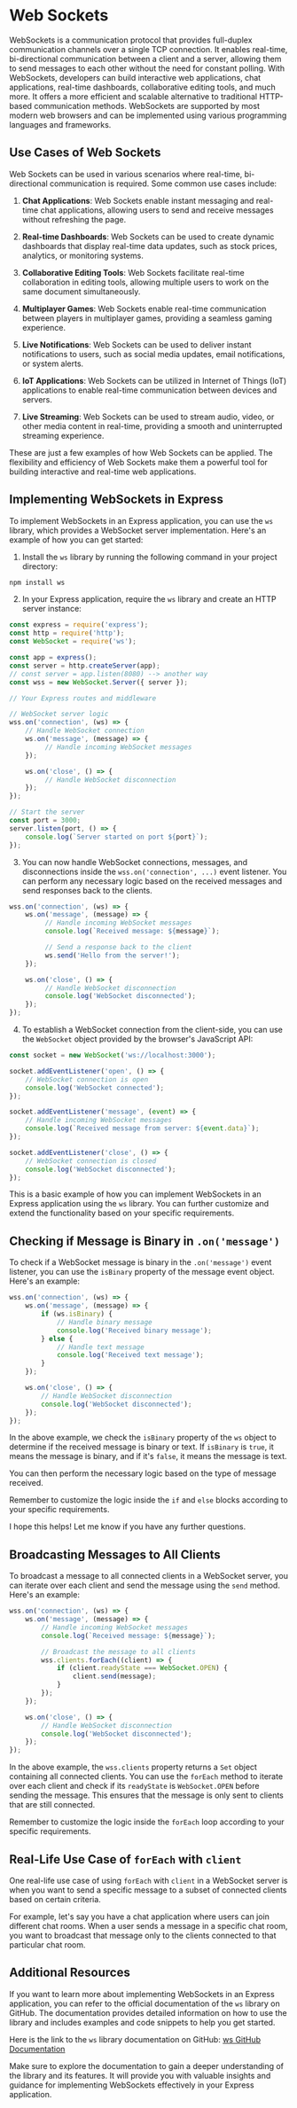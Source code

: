 # Web Sockets

WebSockets is a communication protocol that provides full-duplex communication channels over a single TCP connection. It enables real-time, bi-directional communication between a client and a server, allowing them to send messages to each other without the need for constant polling. With WebSockets, developers can build interactive web applications, chat applications, real-time dashboards, collaborative editing tools, and much more. It offers a more efficient and scalable alternative to traditional HTTP-based communication methods. WebSockets are supported by most modern web browsers and can be implemented using various programming languages and frameworks.


## Use Cases of Web Sockets

Web Sockets can be used in various scenarios where real-time, bi-directional communication is required. Some common use cases include:

1. **Chat Applications**: Web Sockets enable instant messaging and real-time chat applications, allowing users to send and receive messages without refreshing the page.

2. **Real-time Dashboards**: Web Sockets can be used to create dynamic dashboards that display real-time data updates, such as stock prices, analytics, or monitoring systems.

3. **Collaborative Editing Tools**: Web Sockets facilitate real-time collaboration in editing tools, allowing multiple users to work on the same document simultaneously.

4. **Multiplayer Games**: Web Sockets enable real-time communication between players in multiplayer games, providing a seamless gaming experience.

5. **Live Notifications**: Web Sockets can be used to deliver instant notifications to users, such as social media updates, email notifications, or system alerts.

6. **IoT Applications**: Web Sockets can be utilized in Internet of Things (IoT) applications to enable real-time communication between devices and servers.

7. **Live Streaming**: Web Sockets can be used to stream audio, video, or other media content in real-time, providing a smooth and uninterrupted streaming experience.

These are just a few examples of how Web Sockets can be applied. The flexibility and efficiency of Web Sockets make them a powerful tool for building interactive and real-time web applications.

## Implementing WebSockets in Express

To implement WebSockets in an Express application, you can use the `ws` library, which provides a WebSocket server implementation. Here's an example of how you can get started:

1. Install the `ws` library by running the following command in your project directory:

```bash
npm install ws
```

2. In your Express application, require the `ws` library and create an HTTP server instance:

```javascript
const express = require('express');
const http = require('http');
const WebSocket = require('ws');

const app = express();
const server = http.createServer(app);
// const server = app.listen(8080) --> another way
const wss = new WebSocket.Server({ server });

// Your Express routes and middleware

// WebSocket server logic
wss.on('connection', (ws) => {
    // Handle WebSocket connection
    ws.on('message', (message) => {
         // Handle incoming WebSocket messages
    });

    ws.on('close', () => {
         // Handle WebSocket disconnection
    });
});

// Start the server
const port = 3000;
server.listen(port, () => {
    console.log(`Server started on port ${port}`);
});
```

3. You can now handle WebSocket connections, messages, and disconnections inside the `wss.on('connection', ...)` event listener. You can perform any necessary logic based on the received messages and send responses back to the clients.

```javascript
wss.on('connection', (ws) => {
    ws.on('message', (message) => {
         // Handle incoming WebSocket messages
         console.log(`Received message: ${message}`);

         // Send a response back to the client
         ws.send('Hello from the server!');
    });

    ws.on('close', () => {
         // Handle WebSocket disconnection
         console.log('WebSocket disconnected');
    });
});
```

4. To establish a WebSocket connection from the client-side, you can use the `WebSocket` object provided by the browser's JavaScript API:

```javascript
const socket = new WebSocket('ws://localhost:3000');

socket.addEventListener('open', () => {
    // WebSocket connection is open
    console.log('WebSocket connected');
});

socket.addEventListener('message', (event) => {
    // Handle incoming WebSocket messages
    console.log(`Received message from server: ${event.data}`);
});

socket.addEventListener('close', () => {
    // WebSocket connection is closed
    console.log('WebSocket disconnected');
});
```

This is a basic example of how you can implement WebSockets in an Express application using the `ws` library. You can further customize and extend the functionality based on your specific requirements.




## Checking if Message is Binary in `.on('message')`

To check if a WebSocket message is binary in the `.on('message')` event listener, you can use the `isBinary` property of the message event object. Here's an example:

```javascript
wss.on('connection', (ws) => {
    ws.on('message', (message) => {
        if (ws.isBinary) {
            // Handle binary message
            console.log('Received binary message');
        } else {
            // Handle text message
            console.log('Received text message');
        }
    });

    ws.on('close', () => {
        // Handle WebSocket disconnection
        console.log('WebSocket disconnected');
    });
});
```

In the above example, we check the `isBinary` property of the `ws` object to determine if the received message is binary or text. If `isBinary` is `true`, it means the message is binary, and if it's `false`, it means the message is text.

You can then perform the necessary logic based on the type of message received.

Remember to customize the logic inside the `if` and `else` blocks according to your specific requirements.

I hope this helps! Let me know if you have any further questions.


## Broadcasting Messages to All Clients

To broadcast a message to all connected clients in a WebSocket server, you can iterate over each client and send the message using the `send` method. Here's an example:

```javascript
wss.on('connection', (ws) => {
    ws.on('message', (message) => {
        // Handle incoming WebSocket messages
        console.log(`Received message: ${message}`);

        // Broadcast the message to all clients
        wss.clients.forEach((client) => {
            if (client.readyState === WebSocket.OPEN) {
                client.send(message);
            }
        });
    });

    ws.on('close', () => {
        // Handle WebSocket disconnection
        console.log('WebSocket disconnected');
    });
});
```

In the above example, the `wss.clients` property returns a `Set` object containing all connected clients. You can use the `forEach` method to iterate over each client and check if its `readyState` is `WebSocket.OPEN` before sending the message. This ensures that the message is only sent to clients that are still connected.

Remember to customize the logic inside the `forEach` loop according to your specific requirements.



## Real-Life Use Case of `forEach` with `client`

One real-life use case of using `forEach` with `client` in a WebSocket server is when you want to send a specific message to a subset of connected clients based on certain criteria.

For example, let's say you have a chat application where users can join different chat rooms. When a user sends a message in a specific chat room, you want to broadcast that message only to the clients connected to that particular chat room.



## Additional Resources

If you want to learn more about implementing WebSockets in an Express application, you can refer to the official documentation of the `ws` library on GitHub. The documentation provides detailed information on how to use the library and includes examples and code snippets to help you get started.

Here is the link to the `ws` library documentation on GitHub: [ws GitHub Documentation](https://github.com/websockets/ws)

Make sure to explore the documentation to gain a deeper understanding of the library and its features. It will provide you with valuable insights and guidance for implementing WebSockets effectively in your Express application.

